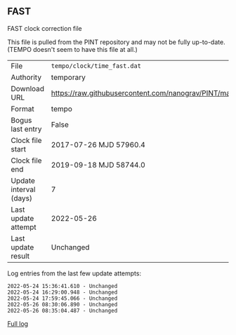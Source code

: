 
FAST
---------------------------
FAST clock correction file

This file is pulled from the PINT repository and may not be fully up-to-date.
(TEMPO doesn't seem to have this file at all.)

|     |     |
|:--- |:--- |
| File | `tempo/clock/time_fast.dat` |
| Authority | temporary |
| Download URL | <https://raw.githubusercontent.com/nanograv/PINT/master/src/pint/data/runtime/time_fast.dat> |
| Format | tempo |
| Bogus last entry | False |
| Clock file start | 2017-07-26 MJD 57960.4 |
| Clock file end | 2019-09-18 MJD 58744.0 |
| Update interval (days) | 7 |
| Last update attempt | 2022-05-26 |
| Last update result | Unchanged |

Log entries from the last few update attempts:
```
2022-05-24 15:36:41.610 - Unchanged
2022-05-24 16:29:00.948 - Unchanged
2022-05-24 17:59:45.066 - Unchanged
2022-05-26 08:30:06.890 - Unchanged
2022-05-26 08:35:04.487 - Unchanged
```
[Full log](https://raw.githubusercontent.com/nanograv/pulsar-clock-corrections/main/log/tempo/clock/time_fast.dat.log)
